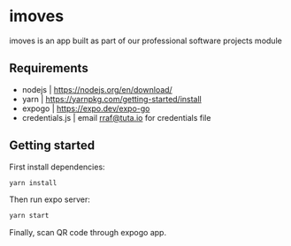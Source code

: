 # imoves
imoves is an app built as part of our professional software projects module

## Requirements
- nodejs | https://nodejs.org/en/download/
- yarn | https://yarnpkg.com/getting-started/install
- expogo | https://expo.dev/expo-go
- credentials.js | email rraf@tuta.io for credentials file

## Getting started
First install dependencies:
```sh
yarn install
```

Then run expo server:
```sh
yarn start
```

Finally, scan QR code through expogo app.
